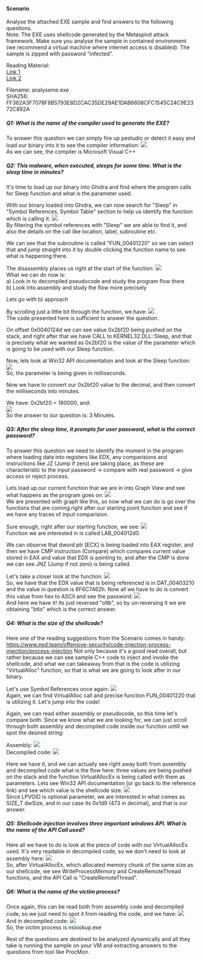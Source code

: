 #### Scenario
Analyse the attached EXE sample and find answers to the following questions.  
Note: The EXE uses shellcode generated by the Metasploit attack framework. Make sure you analyse the sample in contained environment (we recommend a virtual machine where internet access is disabled). The sample is zipped with password “infected”.  

Reading Material:  
[Link 1](https://www.ired.team/offensive-security/code-injection-process-injection/process-injection)  
[Link 2](https://sevrosecurity.com/2020/04/08/process-injection-part-1-createremotethread/#process_injection_primer)

Filename: analyseme.exe <br />
SHA256: FF362A3F7078F8B5793E8D2CAC35DE29AE1DAB6608CFC1545C24C9E2372C892A <br />

##### Q1: What is the name of the compiler used to generate the EXE?
To answer this question we can simply fire up pestudio or detect it easy and load our binary into it to see the compiler information:
<img src='png/Pasted image 20230127223447.png'> <br />
As we can see, the compiler is Microsoft Visual C++

##### Q2: This malware, when executed, sleeps for some time. What is the sleep time in minutes?
It's time to load up our binary into Ghidra and find where the program calls for Sleep function and what is the parameter used.

With our binary loaded into Ghidra, we can now search for "Sleep" in "Symbol References, Symbol Table" section to help us identify the function which is calling it:
<img src='png/Pasted image 20230127224012.png'> <br />
By filtering the symbol references with "Sleep" we are able to find it, and also the details on the call like location, label, subroutine etc.

We can see that the subroutine is called "FUN_00401220" so we can select that and jump straight into it by double clicking the function name to see what is happening there.

The disassembly places us right at the start of the function:
<img src='png/Pasted image 20230127224229.png'> <br />
What we can do now is: <br />
a) Look in to decompiled pseudocode and study the program flow there <br />
b) Look into assembly and study the flow more precisely <br />

Lets go with b) approach <br />

By scrolling just a little bit through the function, we have:
<img src='png/Pasted image 20230127224405.png'> <br />
The code presented here is sufficient to answer the question.

On offset 0x0040124d we can see value 0x2bf20 being pushed on the stack, and right after that we have CALL to KERNEL32.DLL::Sleep, and that is precisely what we wanted as 0x2bf20 is the value of the parameter which is going to be used with our Sleep function.

Now, lets look at Win32 API documentation and look at the Sleep function:
<img src='png/Pasted image 20230127224730.png'> <br />
So, the parameter is being given in milliseconds.

Now we have to convert our 0x2bf20 value to the decimal, and then convert the milliseconds into minutes.

We have: 0x2bf20 = 180000, and: <br />
<img src='png/Pasted image 20230127224856.png'> <br />
So the answer to our question is: 3 Minutes.

##### Q3: After the sleep time, it prompts for user password, what is the correct password?
To answer this question we need to identify the moment in the program where loading data into registers like EDX, any comparisions and instructions like JZ (Jump if zero) are taking place, as these are characteristic to the input password -> compare with real password -> give access or reject process.

Lets load up our current function that we are in into Graph View and see what happens as the program goes on:
<img src='png/Pasted image 20230127225850.png'> <br />
We are presented with graph like this, so now what we can do is go over the functions that are coming right after our starting point function and see if we have any traces of input comparision.

Sure enough, right after our starting function, we see:
<img src='png/Pasted image 20230127230010.png'> <br />
Function we are interested in is called LAB_004012d0.

We can observe that dword ptr [ECX] is being loaded into EAX register, and then we have CMP instruction (Compare) which compares current value stored in EAX and value that EDX is pointing to, and after the CMP is done we can see JNZ (Jump if not zero) is being called.

Let's take a closer look at the function:
<img src='png/Pasted image 20230127230300.png'> <br />
So, we have that the EDX value that is being referenced is in DAT_00403210 and the value in question is 6F6C7462h. Now all we have to do is convert this value from hex to ASCII and see the password:
<img src='png/Pasted image 20230127230510.png'> <br />
And here we have it! Its just reversed "oltb", so by un-reversing it we are obtaining "btlo" which is the correct answer.

##### Q4: What is the size of the shellcode?
Here one of the reading suggestions from the Scenario comes in handy: https://www.ired.team/offensive-security/code-injection-process-injection/process-injection
Not only because it's a good read overall, but rather because we can see sample C++ code to inject and invoke the shellcode, and what we can takeaway from that is the code is utilizing "VirtualAlloc" function, so that is what we are going to look after in our binary.

Let's use Symbol References once again:
<img src='png/Pasted image 20230127230959.png'> <br />
Again, we can find VirtualAlloc call and precise function FUN_00401220 that is utilizing it. Let's jump into the code!

Again, we can read either assembly or pseudocode, so this time let's compare both. Since we know what we are looking for, we can just scroll through both assembly and decompiled code inside our function untill we spot the desired string:

Assembly:
<img src='png/Pasted image 20230127231216.png'> <br />
Decompiled code:
<img src='png/Pasted image 20230127231332.png'> <br />

Here we have it, and we can actually see right away both from assembly and decompiled code what is the flow here: three values are being pushed on the stack and the function VirtualAllocEx is being called with them as parameters. Lets see Win32 API documentation (or go back to the reference link) and see which value is the shellcode size:
<img src='png/Pasted image 20230127231642.png'> <br />
Since LPVOID is optional parameter, we are interested in what comes as SIZE_T dwSize, and in our case its 0x1d9 (473 in decimal), and that is our answer.

##### Q5: Shellcode injection involves three important windows API. What is the name of the API Call used?
Here all we have to do is look at the piece of code with our VirtualAllocEx used. It's very readable in decompiled code, so we don't need to look at assembly here:
<img src='png/Pasted image 20230127232133.png'> <br />
So, after VirtualAllocEx, which allocated memory chunk of the same size as our shellcode, we see WriteProcessMemory and CreateRemoteThread functions, and the API Call is "CreateRemoteThread".

##### Q6: What is the name of the victim process?
Once again, this can be read both from assembly code and decompiled code, so we just need to spot it from reading the code, and we have:
<img src='png/Pasted image 20230127232736.png'> <br />
And in decompiled code:
<img src='png/Pasted image 20230127232811.png'> <br />
So, the victim process is nslookup.exe

Rest of the questions are destined to be analyzed dynamically and all they take is running the sample on your VM and extracting answers to the questions from tool like ProcMon.
